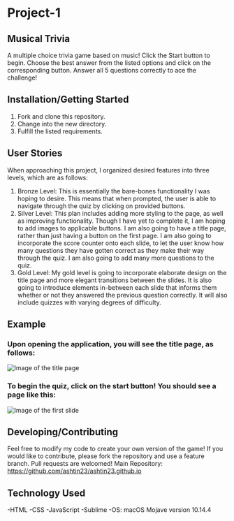 # Project-1
## Musical Trivia
A multiple choice trivia game based on music! Click the Start button to begin. Choose the best answer from the listed options and click on the corresponding button. Answer all 5 questions correctly to ace the challenge!
## Installation/Getting Started
1) Fork and clone this repository.
2) Change into the new directory.
3) Fulfill the listed requirements.
## User Stories
When approaching this project, I organized desired features into three levels, which are as follows:
1) Bronze Level: This is essentially the bare-bones functionality I was hoping to desire. This means that when prompted, the user is able to navigate through the quiz by clicking on provided buttons.
2) Silver Level: This plan includes adding more styling to the page, as well as improving functionality. Though I have yet to complete it, I am hoping to add images to applicable buttons. I am also going to have a title page, rather than just having a button on the first page. I am also going to incorporate the score counter onto each slide, to let the user know how many questions they have gotten correct as they make their way through the quiz. I am also going to add many more questions to the quiz.
3) Gold Level: My gold level is going to incorporate elaborate design on the title page and more elegant transitions between the slides. It is also going to introduce elements in-between each slide that informs them whether or not they answered the previous question correctly. It will also include quizzes with varying degrees of difficulty.
## Example
### Upon opening the application, you will see the title page, as follows:
![Image of the title page](https://i.imgur.com/gKAp98L.png)
### To begin the quiz, click on the start button! You should see a page like this:
![Image of the first slide](https://i.imgur.com/YRLtLdZ.png)


## Developing/Contributing
Feel free to modify my code to create your own version of the game! If you would like to contribute, please fork the repository and use a feature branch. Pull requests are welcomed!
Main Repository: https://github.com/ashtin23/ashtin23.github.io
## Technology Used
-HTML 
-CSS 
-JavaScript
-Sublime
-OS: macOS Mojave version 10.14.4

